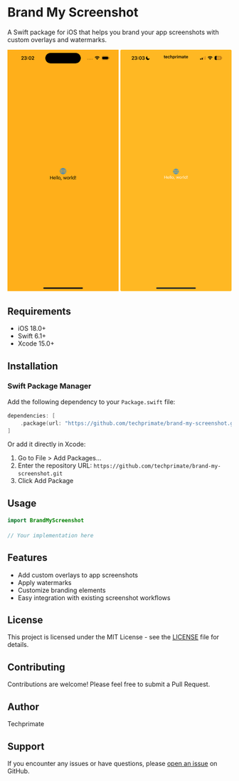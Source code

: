 # Brand My Screenshot

A Swift package for iOS that helps you brand your app screenshots with custom overlays and watermarks.

<div align="center">
  <img src="https://github.com/techprimate/BrandMyAppScreenshot/blob/main/Resources/simulator.png?raw=true" width="250px">
  <img src="https://github.com/techprimate/BrandMyAppScreenshot/blob/main/Resources/screenshot.png?raw=true" width="250px">
</div>

## Requirements

- iOS 18.0+
- Swift 6.1+
- Xcode 15.0+

## Installation

### Swift Package Manager

Add the following dependency to your `Package.swift` file:

```swift
dependencies: [
    .package(url: "https://github.com/techprimate/brand-my-screenshot.git", from: "1.0.0")
]
```

Or add it directly in Xcode:

1. Go to File > Add Packages...
2. Enter the repository URL: `https://github.com/techprimate/brand-my-screenshot.git`
3. Click Add Package

## Usage

```swift
import BrandMyScreenshot

// Your implementation here
```

## Features

- Add custom overlays to app screenshots
- Apply watermarks
- Customize branding elements
- Easy integration with existing screenshot workflows

## License

This project is licensed under the MIT License - see the [LICENSE](LICENSE) file for details.

## Contributing

Contributions are welcome! Please feel free to submit a Pull Request.

## Author

Techprimate

## Support

If you encounter any issues or have questions, please [open an issue](https://github.com/techprimate/brand-my-screenshot/issues) on GitHub.
